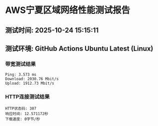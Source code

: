 # AWS宁夏区域网络性能测试报告
## 测试时间: 2025-10-24 15:15:11
## 测试环境: GitHub Actions Ubuntu Latest (Linux)

### 带宽测试结果
```
Ping: 3.573 ms
Download: 2030.76 Mbit/s
Upload: 1912.73 Mbit/s
```

### HTTP连接测试结果
```
HTTP状态码: 307
响应时间: 12.571172秒
下载速度: 0字节/秒
```

